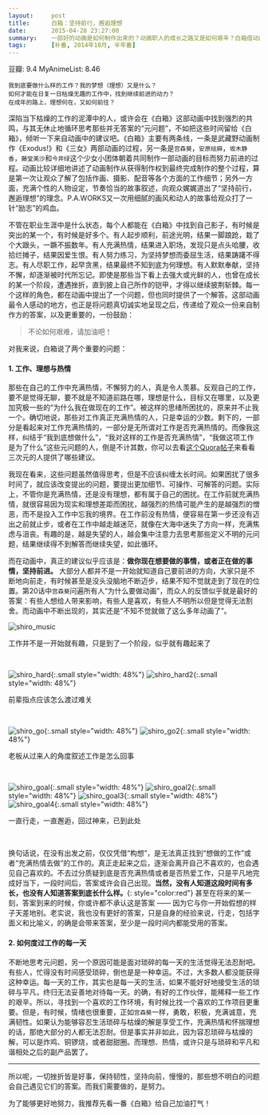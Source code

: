 ```yaml
---
layout:     post
title:      白箱：坚持前行，邂逅理想
date:       2015-04-28 23:27:00
summary:    一部好的动画是如何制作出来的？动画职人的成长之路又是如何艰辛？白箱借动画制作的机会，传递给我们“坚持向前，最终我们会与理想相遇”的信念。这部温暖而坚强的动画，可算是给在黑暗与迷茫中举步维艰的我们带来了希望和前进的动力
tags:		[补番, 2014年10月, 半年番]
---
```

<span class = "tag">豆瓣: 9.4 </span> <span class = "tag"> MyAnimeList: 8.46 </span>

	我到底要做什么样的工作？我的梦想（理想）又是什么？
	如何才能在日复一日枯燥无趣的工作中，找到继续前进的动力？
	在成年的路上，理想何在，又如何前往？
	
深陷当下枯燥的工作的泥潭中的人，或许会在《白箱》这部动画中找到强烈的共鸣，与其无休止地循环思考那些并无答案的“元问题”，不如把这些时间留给《白箱》，倾听一下来自动画中的建议吧。《白箱》主要有两条线，一条是武藏野动画制作《Exodus!》和《三女》两部动画的过程，另一条是<code>宫森葵</code>，<code>安原绘麻</code>，<code>坂木静香</code>，<code>藤堂美沙</code>和<code>今井绿</code>这个少女小团体朝着共同制作一部动画的目标而努力前进的过程。动画比较详细地讲述了动画制作从获得制作权到最终完成制作的整个过程，算是第一次让观众了解了包括作画、摄影、配音等各个方面的工作细节；另外一方面，充满个性的人物设定，节奏恰当的故事叙述，向观众娓娓道出了“坚持前行，邂逅理想”的理念。P.A.WORKS又一次用细腻的画风和动人的故事给观众打了一针“励志”的鸡血。

不管在职业生涯中是什么状态，每个人都能在《白箱》中找到自己影子，有时候是突出的某一个，有时候是好多个。有人起步顺利，前途光明，结果一脚踉跄，栽了个大跟头，一蹶不振数年。有人充满热情，结果进入职场，发现只是点头哈腰，收拾烂摊子，结果因爱生恨。有人努力练习，为坚持梦想而委屈生活，结果踌躇不得志。有人尽职工作，起早贪黑，结果最终不知到底为何理想。有人默默奉献，坚持不懈，却逐渐被时代所忘记。即使是那些当下看上去强大或光鲜的人，也曾在成长的某一个阶段，遭遇挫折，直到披上自己所作的铠甲，才得以继续披荆斩棘。每一个这样的角色，都在动画中提出了一个问题，但也同时提供了一个解答。这部动画最令人感动的地方，也正是将问题真切诚实地呈现之后，传递给了观众一份来自制作方的答案，以及更重要的，一份鼓励：

> 不论如何艰难，请加油吧！

对我来说，白箱说了两个重要的问题：

#### 1. 工作、理想与热情

那些在自己的工作中充满热情，不懈努力的人，真是令人羡慕。反观自己的工作，要不是觉得无聊，要不就是不知道前路在哪，理想是什么，目标又在哪里，以及更加究极一些的“为什么我在做现在的工作”。被这样的思绪所困扰的，原来并不止我一个。确切地说，那些对工作真正充满热情的人，只是幸运的少数。剩下的，一部分是看起来对工作充满热情的，一部分是无所谓对工作是否充满热情的。而像我这样，纠结于“我到底想做什么”，“我对这样的工作是否充满热情”，“我做这项工作是为了什么”这些元问题的人，倒是不计其数，你可以去看[这个Quora帖子](http://www.quora.com/How-can-I-figure-out-what-I-really-want-to-do-with-my-life-after-college)来看看三次元的人提供了哪些建议。

我现在看来，这些问题虽然值得思考，但是不应该纠缠太长时间。如果困扰了很多时间了，就应该改变提出的问题，要提出更加细节、可操作、可解答的问题。实际上，不管你是充满热情，还是没有理想，都有属于自己的困扰。在工作前就充满热情，就很容易因为现实和理想差距而困扰，越强烈的热情可能产生的是越强烈的憎恶，而不是投入工作中忘我的境界。在工作前没有热情，便容易在第一步还没有迈出之前就止步，或者在工作中越走越迷茫，就像在大海中迷失了方向一样，充满焦虑与沮丧。有趣的是，越是失望的人，越会集中注意力去思考那些定义不明的元问题，结果继续得不到解答而继续失望，如此循环。

而在动画中，真正的建议似乎应该是：**做你现在想要做的事情，或者正在做的事情，坚持前进。** 大部分人都并不是一开始就知道自己要前进的方向，大家只是不断地向前走，有时候甚至是没头没脑地不断迈步，结果不知不觉就走到了现在的位置。第20话中<code>宫森葵</code>问遍所有人“为什么要做动画”，而众人的反馈似乎就是最好的答案：有些人想给人带来影响，有些人是喜欢，有些人不明所以但是觉得无法割舍。而动画中不断出现的，其实还是“不知不觉就做了这么多年动画了”。

![shiro_music](http://drive.google.com/uc?export=view&id=0B_LvKHGr8VjLaEN0WGZGODlhU28)

<p class = "small center">工作并不是一开始就有趣，只是到了一个阶段，似乎就有趣起来了</p>
<br />

![shiro_hard](http://drive.google.com/uc?export=view&id=0B_LvKHGr8VjLN1Y0V0pBaDNwTmM){:.small style="width: 48%"}
![shiro_hard2](http://drive.google.com/uc?export=view&id=0B_LvKHGr8VjLS2RTN05tdHZrdWM){:.small style="width: 48%"}

<p class = "small center">前辈指点应该怎么渡过难关</p>
<br />

![shiro_go](http://drive.google.com/uc?export=view&id=0B_LvKHGr8VjLdHZkdEoxdmMwYlU){:.small style="width: 48%"}
![shiro_go2](http://drive.google.com/uc?export=view&id=0B_LvKHGr8VjLTldISDRmbzB4NEE){:.small style="width: 48%"}

<p class = "small center">老板从过来人的角度叙述工作是怎么回事</p>
<br />

![shiro_goal](http://drive.google.com/uc?export=view&id=0B_LvKHGr8VjLcDJJRGRUQzI4Yzg){:.small style="width: 48%"}
![shiro_goal2](http://drive.google.com/uc?export=view&id=0B_LvKHGr8VjLYmxubWJYUHBJbTQ){:.small style="width: 48%"}
![shiro_goal3](http://drive.google.com/uc?export=view&id=0B_LvKHGr8VjLQ2JFMEhwRklaWnM){:.small style="width: 48%"}
![shiro_goal4](http://drive.google.com/uc?export=view&id=0B_LvKHGr8VjLeG1YOVdoaW12d0k){:.small style="width: 48%"}

<p class = "small center">一直行走，一直邂逅，回过神来，已到此处</p>
<br />

换句话说，在没有出发之前，仅仅凭借“构想”，是无法真正找到“想做的工作”或者“充满热情去做”的工作的。真正走起来之后，逐渐会离开自己不喜欢的，也会遇见自己喜欢的。不去过分质疑到底是否充满热情或者是否热爱工作，只是平凡地完成好当下，一段时间后，答案或许会自己出现。**当然，没有人知道这段时间有多长，也没有人知道答案到底长什么样。**{: style="color:red"} 甚至在将来的某一刻，答案到来的时候，你或许都不承认这是答案 —— 因为它与你一开始假想的样子天差地别。老实说，我也没有更好的答案，只是自身的经验来说，行走，包括字面义和比喻义，的确是会带来答案，至少是一段时间内都能受用的答案。

#### 2. 如何度过工作的每一天

不断地思考元问题，另一个原因可能是面对琐碎的每一天的生活觉得无法忍耐吧。有些人，忙得没有时间感受琐碎，倒也是是一种幸运。不过，大多数人都没能获得这种幸运。每一天的工作，其实也是每一天的生活，如果不能好好地接受生活的琐碎与平凡，终归无法妥善地对待每一天。的确，有好的工作伙伴，能稀释一些工作的艰辛。所以，寻找到一个喜欢的工作环境，有时候比找一个喜欢的工作项目更重要。但是，有时候，情绪也很重要，正如<code>宫森葵</code>一样，勇敢，积极，充满诚意，充满韧性。如果认为能够容忍生活琐碎与枯燥的解是享受工作，充满热情和怀揣理想的话，那绝大部分的人都无法忍耐。但是事实并非如此，因为容忍琐碎与枯燥的解，可以是炸鸡、铜锣烧，或者甜甜圈。而理想、热情，或许只是与琐碎和平凡和谐相处之后的副产品罢了。

<hr>
所以呢，一切挫折皆是好事，保持韧性，坚持向前，慢慢的，那些想不明白的问题会自己遇见它们的答案。而我们需要做的，是努力。

为了能够更好地努力，我推荐先看一番《白箱》给自己加油打气！
 